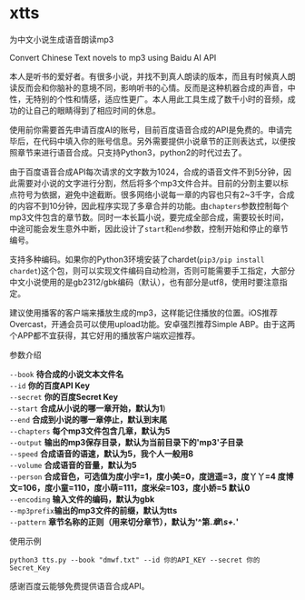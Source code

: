# xtts
为中文小说生成语音朗读mp3

Convert Chinese Text novels to mp3 using Baidu AI API

本人是听书的爱好者。有很多小说，并找不到真人朗读的版本，而且有时候真人朗读反而会和你脑补的意境不同，影响听书的心情。反而是这种机器合成的声音，中性，无特别的个性和情感，适应性更广。本人用此工具生成了数千小时的音频，成功的让自己的眼睛得到了相应时间的休息。

使用前你需要首先申请百度AI的账号，目前百度语音合成的API是免费的。申请完毕后，在代码中填入你的账号信息。另外需要提供小说章节的正则表达式，以便按照章节来进行语音合成。只支持Python3，python2的时代过去了。

由于百度语音合成API每次请求的文字数为1024，合成的语音文件不到5分钟，因此需要对小说的文字进行分割，然后将多个mp3文件合并。目前的分割主要以标点符号为依据，避免中途截断。很多网络小说每一章的内容也只有2~3千字，合成的内容不到10分钟，因此程序实现了多章合并的功能。由`chapters`参数控制每个mp3文件包含的章节数。同时一本长篇小说，要完成全部合成，需要较长时间，中途可能会发生意外中断，因此设计了`start`和`end`参数，控制开始和停止的章节编号。

支持多种编码。如果你的Python3环境安装了chardet(`pip3/pip install chardet`)这个包，则可以实现文件编码自动检测，否则可能需要手工指定，大部分中文小说使用的是gb2312/gbk编码（默认），也有部分是utf8，使用时要注意指定。

建议使用播客的客户端来播放生成的mp3，这样能记住播放的位置。iOS推荐Overcast，开通会员可以使用upload功能。安卓强烈推荐Simple ABP。由于这两个APP都不宜获得，其它好用的播放客户端欢迎推荐。

参数介绍

`--book`     **待合成的小说文本文件名** </br>
`--id`       **你的百度API Key** </br>
`--secret`   **你的百度Secret Key** </br>
`--start`    **合成从小说的哪一章开始，默认为1**) </br>
`--end`      **合成到小说的哪一章停止，默认到末尾** </br>
`--chapters` **每个mp3文件包含几章，默认为5** </br>
`--output`   **输出的mp3保存目录，默认为当前目录下的'mp3'子目录** </br>
`--speed`    **合成语音的语速，默认为5，我个人一般用8** </br>
`--volume`   **合成语音的音量，默认为5** </br>
`--person`   **合成音色，可选值为度小宇=1，度小美=0，度逍遥=3，度丫丫=4 度博文=106，度小童=110，度小萌=111，度米朵=103，度小娇=5 默认0** </br>
`--encoding` **输入文件的编码，默认为gbk** </br>
`--mp3prefix`**输出的mp3文件的前缀，默认为tts** </br>
`--pattern`  **章节名称的正则（用来切分章节），默认为'^第.*章\s+.*'** </br>

使用示例

`python3 tts.py --book "dmwf.txt" --id 你的API_KEY --secret 你的Secret_Key`

感谢百度云能够免费提供语音合成API。
